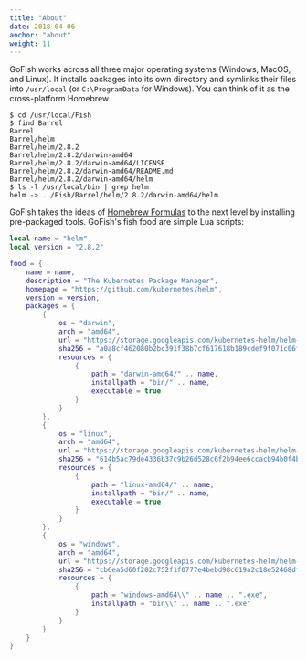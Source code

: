 ```yaml
---
title: "About"
date: 2018-04-06
anchor: "about"
weight: 11
---
```


GoFish works across all three major operating systems (Windows, MacOS, and Linux). It installs packages into its own directory and symlinks their files into `/usr/local` (or `C:\ProgramData` for Windows). You can think of it as the cross-platform Homebrew.

```
$ cd /usr/local/Fish
$ find Barrel
Barrel
Barrel/helm
Barrel/helm/2.8.2
Barrel/helm/2.8.2/darwin-amd64
Barrel/helm/2.8.2/darwin-amd64/LICENSE
Barrel/helm/2.8.2/darwin-amd64/README.md
Barrel/helm/2.8.2/darwin-amd64/helm
$ ls -l /usr/local/bin | grep helm
helm -> ../Fish/Barrel/helm/2.8.2/darwin-amd64/helm
```

GoFish takes the ideas of [Homebrew Formulas](https://docs.brew.sh/Formula-Cookbook#homebrew-terminology) to the next level by installing pre-packaged tools. GoFish's fish food are simple Lua scripts:

```lua
local name = "helm"
local version = "2.8.2"

food = {
    name = name,
    description = "The Kubernetes Package Manager",
    homepage = "https://github.com/kubernetes/helm",
    version = version,
    packages = {
        {
            os = "darwin",
            arch = "amd64",
            url = "https://storage.googleapis.com/kubernetes-helm/helm-v" .. version .. "-darwin-amd64.tar.gz",
            sha256 = "a0a8cf462080b2bc391f38b7cf617618b189cdef9f071c06fa0068c2418cc413",
            resources = {
                {
                    path = "darwin-amd64/" .. name,
                    installpath = "bin/" .. name,
                    executable = true
                }
            }
        },
        {
            os = "linux",
            arch = "amd64",
            url = "https://storage.googleapis.com/kubernetes-helm/helm-v" .. version .. "-linux-amd64.tar.gz",
            sha256 = "614b5ac79de4336b37c9b26d528c6f2b94ee6ccacb94b0f4b8d9583a8dd122d3",
            resources = {
                {
                    path = "linux-amd64/" .. name,
                    installpath = "bin/" .. name,
                    executable = true
                }
            }
        },
        {
            os = "windows",
            arch = "amd64",
            url = "https://storage.googleapis.com/kubernetes-helm/helm-v" .. version .. "-windows-amd64.tar.gz",
            sha256 = "cb6ea5d60f202c752f1f0777e4bebd98c619a2c18e52468df7a302e783216f23",
            resources = {
                {
                    path = "windows-amd64\\" .. name .. ".exe",
                    installpath = "bin\\" .. name .. ".exe"
                }
            }
        }
    }
}
```
